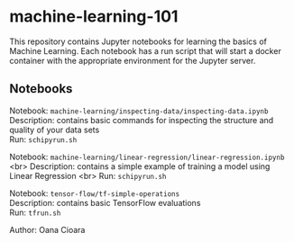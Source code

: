 # machine-learning-101

This repository contains Jupyter notebooks for learning the basics of Machine Learning. Each notebook has a run script that will start a docker container with the appropriate environment for the Jupyter server.

## Notebooks
Notebook: `machine-learning/inspecting-data/inspecting-data.ipynb` <br/>
Description: contains basic commands for inspecting the structure and quality of your data sets <br/>
Run: `schipyrun.sh`</br>

Notebook: `machine-learning/linear-regression/linear-regression.ipynb` <br\>
Description: contains a simple example of training a model using Linear Regression <br\>
Run: `schipyrun.sh`</br>

Notebook: `tensor-flow/tf-simple-operations` <br/>
Description: contains basic TensorFlow evaluations <br/>
Run: `tfrun.sh`

Author: Oana Cioara
